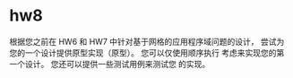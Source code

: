 #  hw8
根据您之前在 HW6 和 HW7 中针对基于网格的应用程序域问题的设计，
尝试为您的一个设计提供原型实现（原型）。 您可以仅使用顺序执行
考虑来实现您的第一个设计。 您还可以提供一些测试用例来测试您
的实现。
